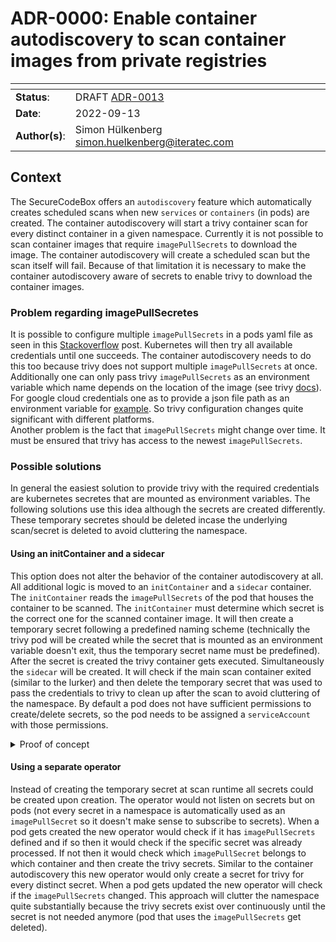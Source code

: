<!--
SPDX-FileCopyrightText: the secureCodeBox authors

SPDX-License-Identifier: Apache-2.0
-->

# ADR-0000: Enable container autodiscovery to scan container images from private registries

<!--
  Use one of the ADR status parameter based on status
  Please add a cross reference link to the new ADR on 'superseded' ADR.
  e.g.: {adr_suposed_by} <<ADR-0000>>
-->
| <!-- -->       | <!-- --> |
|----------------|----------|
| **Status**:    | DRAFT [ADR-0013](ADR-0013.md) |
| **Date**:      | 2022-09-13 |
| **Author(s)**: | Simon Hülkenberg <simon.huelkenberg@iteratec.com> |

## Context

The SecureCodeBox offers an `autodiscovery` feature which automatically creates scheduled scans when new `services` or `containers` (in pods) are created. The container autodiscovery will start a trivy container scan for every distinct container in a given namespace. Currently it is not possible to scan container images that require `imagePullSecrets` to download the image. The container autodiscovery will create a scheduled scan but the scan itself will fail. Because of that limitation it is necessary to make the container autodiscovery aware of secrets to enable trivy to download the container images.

### Problem regarding imagePullSecretes
It is possible to configure multiple `imagePullSecrets` in a pods yaml file as seen in this [Stackoverflow](https://stackoverflow.com/questions/67073039/multiple-imagepullsecrets-in-a-kubernetes-deployment-for-the-same-url) post. Kubernetes will then try all available credentials until one succeeds. The container autodiscovery needs to do this too because trivy does not support multiple `imagePullSecrets` at once. Additionally one can only pass trivy `imagePullSecrets` as an environment variable which name depends on the location of the image (see trivy [docs](https://aquasecurity.github.io/trivy/v0.17.0/private-registries/)). For google cloud credentials one as to provide a json file path as an environment variable for [example](https://aquasecurity.github.io/trivy/v0.17.0/private-registries/gcr/). So trivy configuration changes quite significant with different platforms.  
Another problem is the fact that `imagePullSecrets` might change over time. It must be ensured that trivy has access to the newest `imagePullSecrets`.  

### Possible solutions
In general the easiest solution to provide trivy with the required credentials are kubernetes secretes that are mounted as environment variables. The following solutions use this idea although the secrets are created differently. These temporary secretes should be deleted incase the underlying scan/secret is deleted to avoid cluttering the namespace.
#### Using an initContainer and a sidecar
This option does not alter the behavior of the container autodiscovery at all. All additional logic is moved to an `initContainer` and a `sidecar` container.  
The `initContainer` reads the `imagePullSecrets` of the pod that houses the container to be scanned. The `initContainer` must determine which secret is the correct one for the scanned container image. It will then create a temporary secret following a predefined naming scheme (technically the trivy pod will be created while the secret that is mounted as an environment variable doesn't exit, thus the temporary secret name must be predefined). After the secret is created the trivy container gets executed. Simultaneously the `sidecar` will be created. It will check if the main scan container exited (similar to the lurker) and then delete the temporary secret that was used to pass the credentials to trivy to clean up after the scan to avoid cluttering of the namespace. By default a pod does not have sufficient permissions to create/delete secrets, so the pod needs to be assigned a `serviceAccount` with those permissions.   
<details><summary> Proof of concept</summary>
This simplified example will do the following: The `initContainer` will created a secret that is mounted by the main container `imagine-this-is-trivy`. The main container will print the value of the secret and then sleep for 10 seconds. When the main container completes the `sidecar` will delete the secret.   
The real implementation wouldn't use kubectl directly nor the shared volume. This is just a simplification.

```yaml
kind: ServiceAccount
metadata:
  name: internal-kubectl
---
apiVersion: v1
apiVersion: rbac.authorization.k8s.io/v1
kind: Role
metadata:
  name: modify-secrets
rules:
- apiGroups: [""]
  resources:
  - secrets
  verbs:
  - get
  - create
  - list
  - delete
---
apiVersion: rbac.authorization.k8s.io/v1
kind: RoleBinding
metadata:
  name: modify-secrets-to-service-account
roleRef:
  apiGroup: rbac.authorization.k8s.io
  kind: Role
  name: modify-secrets
subjects:
- kind: ServiceAccount
  name: internal-kubectl
---
apiVersion: batch/v1
kind: Job
metadata:
  name: secret-test
spec:
  template:
    metadata:
      name: secret-test-pod
    spec:
      serviceAccountName: internal-kubectl
      restartPolicy: Never
      volumes:
      - name: shared-volume
        emptyDir: {}
      initContainers:
      - command:
        - sh
        - -c
        - pacman -Sy && pacman -S --noconfirm kubectl && kubectl create secret generic
          some-image-pull-secret --from-literal=username=im_a_secret!
        image: archlinux
        name: init-secret
      containers:
      - command:
        - sh
        - -c
        - echo secret is $env_test_secret && sleep 10 && touch /shared-volume/shutdown
        env:
        - name: env_test_secret
          valueFrom:
            secretKeyRef:
              key: username
              name: some-image-pull-secret
        image: archlinux
        name: imagine-this-is-trivy
        volumeMounts:
        - name: shared-volume
          mountPath: /shared-volume
      - command:
        - sh
        - -c
        - pacman -Sy && pacman -S --noconfirm kubectl && while [ ! -f /shared-volume/shutdown ]; do echo shutdownfile not found && sleep 2; done; kubectl delete secrets some-image-pull-secret
        image: archlinux
        name: secret-deletion-on-stop-sidecar
        volumeMounts:
        - name: shared-volume
          mountPath: /shared-volume
```
</details>

#### Using a separate operator
Instead of creating the temporary secret at scan runtime all secrets could be created upon creation. The operator would not listen on secrets but on pods (not every secret in a namespace is automatically used as an `imagePullSecret` so it doesn't make sense to subscribe to secrets). When a pod gets created the new operator would check if it has `imagePullSecrets` defined and if so then it would check if the specific secret was already processed. If not then it would check which `imagePullSecret` belongs to which container and then create the trivy secrets. Similar to the container autodiscovery this new operator would only create a secret for trivy for every distinct secret. When a pod gets updated the new operator will check if the `imagePullSecrets` changed. This approach will clutter the namespace quite substantially because the trivy secrets exist over continuously until the secret is not needed anymore (pod that uses the `imagePullSecrets` get deleted).